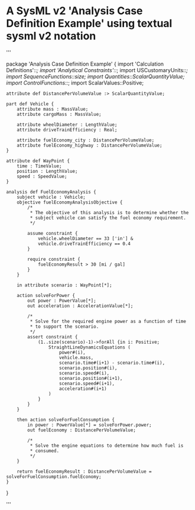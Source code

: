 # A SysML v2 'Analysis Case Definition Example' using textual sysml v2 notation

'''

package 'Analysis Case Definition Example' {
	import 'Calculation Definitions'::*;
	import 'Analytical Constraints'::*;
	import USCustomaryUnits::*;
	import SequenceFunctions::size;
	import Quantities::ScalarQuantityValue;
	import ControlFunctions::*;
	import ScalarValues::Positive;
	
	attribute def DistancePerVolumeValue :> ScalarQuantityValue;

	part def Vehicle {
        attribute mass : MassValue;
        attribute cargoMass : MassValue;
        
        attribute wheelDiameter : LengthValue;
        attribute driveTrainEfficiency : Real;
        
        attribute fuelEconomy_city : DistancePerVolumeValue;
        attribute fuelEconomy_highway : DistancePerVolumeValue;
    }
    
    attribute def WayPoint {
		time : TimeValue;
		position : LengthValue;
		speed : SpeedValue;    	
	}
    
	analysis def FuelEconomyAnalysis {
		subject vehicle : Vehicle;
		objective fuelEconomyAnalysisObjective {
			/*
			 * The objective of this analysis is to determine whether the
			 * subject vehicle can satisfy the fuel economy requirement.
			 */
			
			assume constraint {
				vehicle.wheelDiameter == 33 ['in'] &
				vehicle.driveTrainEfficiency == 0.4
			}
			
			require constraint {
				fuelEconomyResult > 30 [mi / gal]
			}
		}
	    
		in attribute scenario : WayPoint[*];
	
		action solveForPower {
			out power : PowerValue[*];
			out acceleration : AccelerationValue[*];
		
			/*
			 * Solve for the required engine power as a function of time
			 * to support the scenario.
			 */
			assert constraint {
				(1..size(scenario)-1)->forAll {in i: Positive;
					StraightLineDynamicsEquations (
						power#(i),
						vehicle.mass,
						scenario.time#(i+1) - scenario.time#(i),
						scenario.position#(i),
						scenario.speed#(i),
						scenario.position#(i+1),
						scenario.speed#(i+1),
						acceleration#(i+1)                    
					)
				}
			}
		}
		
		then action solveForFuelConsumption {
			in power : PowerValue[*] = solveForPower.power;
			out fuelEconomy : DistancePerVolumeValue;
		
			/*
			 * Solve the engine equations to determine how much fuel is
			 * consumed.
			 */
		}
		
        return fuelEconomyResult : DistancePerVolumeValue = solveForFuelConsumption.fuelEconomy;
	}
}

'''
